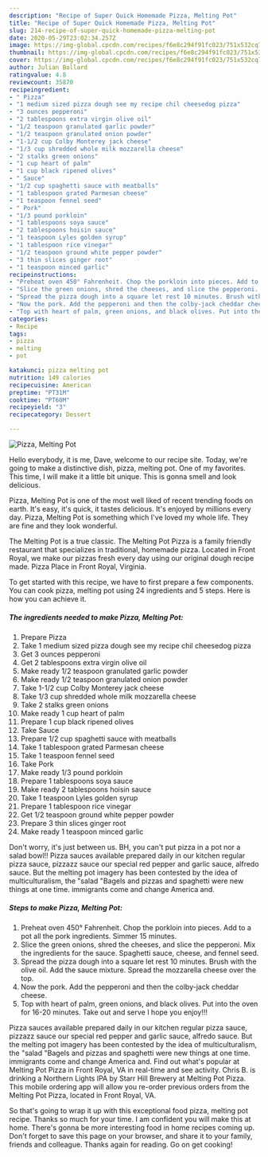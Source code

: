 ```yaml
---
description: "Recipe of Super Quick Homemade Pizza, Melting Pot"
title: "Recipe of Super Quick Homemade Pizza, Melting Pot"
slug: 214-recipe-of-super-quick-homemade-pizza-melting-pot
date: 2020-05-29T23:02:34.257Z
image: https://img-global.cpcdn.com/recipes/f6e8c294f91fc023/751x532cq70/pizza-melting-pot-recipe-main-photo.jpg
thumbnail: https://img-global.cpcdn.com/recipes/f6e8c294f91fc023/751x532cq70/pizza-melting-pot-recipe-main-photo.jpg
cover: https://img-global.cpcdn.com/recipes/f6e8c294f91fc023/751x532cq70/pizza-melting-pot-recipe-main-photo.jpg
author: Julian Ballard
ratingvalue: 4.8
reviewcount: 35870
recipeingredient:
- " Pizza"
- "1 medium sized pizza dough see my recipe chil cheesedog pizza"
- "3 ounces pepperoni"
- "2 tablespoons extra virgin olive oil"
- "1/2 teaspoon granulated garlic powder"
- "1/2 teaspoon granulated onion powder"
- "1-1/2 cup Colby Monterey jack cheese"
- "1/3 cup shredded whole milk mozzarella cheese"
- "2 stalks green onions"
- "1 cup heart of palm"
- "1 cup black ripened olives"
- " Sauce"
- "1/2 cup spaghetti sauce with meatballs"
- "1 tablespoon grated Parmesan cheese"
- "1 teaspoon fennel seed"
- " Pork"
- "1/3 pound porkloin"
- "1 tablespoons soya sauce"
- "2 tablespoons hoisin sauce"
- "1 teaspoon Lyles golden syrup"
- "1 tablespoon rice vinegar"
- "1/2 teaspoon ground white pepper powder"
- "3 thin slices ginger root"
- "1 teaspoon minced garlic"
recipeinstructions:
- "Preheat oven 450° Fahrenheit. Chop the porkloin into pieces. Add to a pot all the pork ingredients. Simmer 15 minutes."
- "Slice the green onions, shred the cheeses, and slice the pepperoni. Mix the ingredients for the sauce. Spaghetti sauce, cheese, and fennel seed."
- "Spread the pizza dough into a square let rest 10 minutes. Brush with the olive oil. Add the sauce mixture. Spread the mozzarella cheese over the top."
- "Now the pork. Add the pepperoni and then the colby-jack cheddar cheese."
- "Top with heart of palm, green onions, and black olives. Put into the oven for 16-20 minutes. Take out and serve I hope you enjoy!!!"
categories:
- Recipe
tags:
- pizza
- melting
- pot

katakunci: pizza melting pot 
nutrition: 149 calories
recipecuisine: American
preptime: "PT31M"
cooktime: "PT60M"
recipeyield: "3"
recipecategory: Dessert

---
```



![Pizza, Melting Pot](https://img-global.cpcdn.com/recipes/f6e8c294f91fc023/751x532cq70/pizza-melting-pot-recipe-main-photo.jpg)

Hello everybody, it is me, Dave, welcome to our recipe site. Today, we're going to make a distinctive dish, pizza, melting pot. One of my favorites. This time, I will make it a little bit unique. This is gonna smell and look delicious.

Pizza, Melting Pot is one of the most well liked of recent trending foods on earth. It's easy, it's quick, it tastes delicious. It's enjoyed by millions every day. Pizza, Melting Pot is something which I've loved my whole life. They are fine and they look wonderful.

The Melting Pot is a true classic. The Melting Pot Pizza is a family friendly restaurant that specializes in traditional, homemade pizza. Located in Front Royal, we make our pizzas fresh every day using our original dough recipe made. Pizza Place in Front Royal, Virginia.


To get started with this recipe, we have to first prepare a few components. You can cook pizza, melting pot using 24 ingredients and 5 steps. Here is how you can achieve it.

<!--inarticleads1-->

##### The ingredients needed to make Pizza, Melting Pot:

1. Prepare  Pizza
1. Take 1 medium sized pizza dough see my recipe chil cheesedog pizza
1. Get 3 ounces pepperoni
1. Get 2 tablespoons extra virgin olive oil
1. Make ready 1/2 teaspoon granulated garlic powder
1. Make ready 1/2 teaspoon granulated onion powder
1. Take 1-1/2 cup Colby Monterey jack cheese
1. Take 1/3 cup shredded whole milk mozzarella cheese
1. Take 2 stalks green onions
1. Make ready 1 cup heart of palm
1. Prepare 1 cup black ripened olives
1. Take  Sauce
1. Prepare 1/2 cup spaghetti sauce with meatballs
1. Take 1 tablespoon grated Parmesan cheese
1. Take 1 teaspoon fennel seed
1. Take  Pork
1. Make ready 1/3 pound porkloin
1. Prepare 1 tablespoons soya sauce
1. Make ready 2 tablespoons hoisin sauce
1. Take 1 teaspoon Lyles golden syrup
1. Prepare 1 tablespoon rice vinegar
1. Get 1/2 teaspoon ground white pepper powder
1. Prepare 3 thin slices ginger root
1. Make ready 1 teaspoon minced garlic


Don&#39;t worry, it&#39;s just between us. BH, you can&#39;t put pizza in a pot nor a salad bowl!! Pizza sauces available prepared daily in our kitchen regular pizza sauce, pizzazz sauce our special red pepper and garlic sauce, alfredo sauce. But the melting pot imagery has been contested by the idea of multiculturalism, the &#34;salad &#34;Bagels and pizzas and spaghetti were new things at one time. immigrants come and change America and. 

<!--inarticleads2-->

##### Steps to make Pizza, Melting Pot:

1. Preheat oven 450° Fahrenheit. Chop the porkloin into pieces. Add to a pot all the pork ingredients. Simmer 15 minutes.
1. Slice the green onions, shred the cheeses, and slice the pepperoni. Mix the ingredients for the sauce. Spaghetti sauce, cheese, and fennel seed.
1. Spread the pizza dough into a square let rest 10 minutes. Brush with the olive oil. Add the sauce mixture. Spread the mozzarella cheese over the top.
1. Now the pork. Add the pepperoni and then the colby-jack cheddar cheese.
1. Top with heart of palm, green onions, and black olives. Put into the oven for 16-20 minutes. Take out and serve I hope you enjoy!!!


Pizza sauces available prepared daily in our kitchen regular pizza sauce, pizzazz sauce our special red pepper and garlic sauce, alfredo sauce. But the melting pot imagery has been contested by the idea of multiculturalism, the &#34;salad &#34;Bagels and pizzas and spaghetti were new things at one time. immigrants come and change America and. Find out what&#39;s popular at Melting Pot Pizza in Front Royal, VA in real-time and see activity. Chris B. is drinking a Northern Lights IPA by Starr Hill Brewery at Melting Pot Pizza. This mobile ordering app will allow you re-order previous orders from the Melting Pot Pizza, located in Front Royal, VA. 

So that's going to wrap it up with this exceptional food pizza, melting pot recipe. Thanks so much for your time. I am confident you will make this at home. There's gonna be more interesting food in home recipes coming up. Don't forget to save this page on your browser, and share it to your family, friends and colleague. Thanks again for reading. Go on get cooking!
